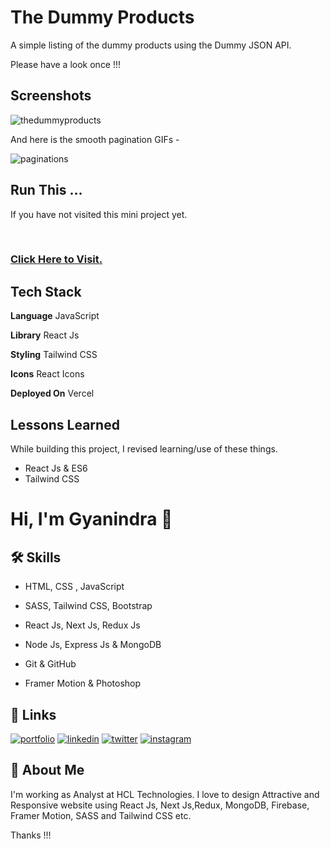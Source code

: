 
# The Dummy Products

A simple listing of the dummy products using the Dummy JSON API.

Please have a look once !!!


## Screenshots

![thedummyproducts](https://user-images.githubusercontent.com/49138951/234792096-ae186257-f5e4-4b56-a7b3-2c98443128b3.gif)

And here is the smooth pagination GIFs - <br>

![paginations](https://user-images.githubusercontent.com/49138951/234792324-6b487351-55b1-4c3b-8d60-9a34779eab0d.gif)



## Run This ...

If you have not visited this mini project yet.

<br>

<h3><a href="https://the-dummy-products.vercel.app/">Click Here to Visit.</a></h3>


## Tech Stack

**Language** JavaScript

**Library** React Js

**Styling** Tailwind CSS

**Icons** React Icons

**Deployed On** Vercel
## Lessons Learned

While building this project, I revised learning/use of these things. 
- React Js & ES6
- Tailwind CSS



# Hi, I'm Gyanindra 👋


## 🛠 Skills
 - HTML, CSS , JavaScript

 - SASS, Tailwind CSS, Bootstrap

 - React Js, Next Js, Redux Js

 - Node Js, Express Js & MongoDB

 - Git & GitHub

 - Framer Motion & Photoshop



    

## 🔗 Links
[![portfolio](https://img.shields.io/badge/my_portfolio-000?style=for-the-badge&logo=ko-fi&logoColor=white)](https://gyanindra.com/)
[![linkedin](https://img.shields.io/badge/linkedin-0A66C2?style=for-the-badge&logo=linkedin&logoColor=white)](https://www.linkedin.com/in/igyanendrayadav/)
[![twitter](https://img.shields.io/badge/twitter-1DA1F2?style=for-the-badge&logo=twitter&logoColor=white)](https://twitter.com/iGyanendraYadav/)
[![instagram](https://img.shields.io/badge/insta-FD1D1D?style=for-the-badge&logo=instagram&logoColor=white)](https://www.instagram.com/iGyanendraYadav/)


## 🚀 About Me
I'm working as Analyst at HCL Technologies. I love to design Attractive and Responsive website using React Js, Next Js,Redux, MongoDB, Firebase, Framer Motion, SASS and Tailwind CSS etc.
<br>


Thanks !!!

